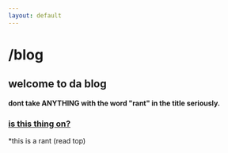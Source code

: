 ```yaml
---
layout: default
---
```


# /blog

## welcome to da blog

**dont take ANYTHING with the word "rant" in the title seriously.**

### [is this thing on?](http://jased.site/blog/is-this-thing-on)

*this is a rant (read top)